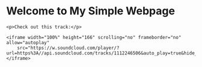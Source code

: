 <!DOCTYPE html>
<html lang="en">
<head>
    <meta charset="UTF-8">
    <meta name="viewport" content="width=device-width, initial-scale=1.0">
    <title>My Simple Webpage</title>
</head>
<body>
    <h1>Welcome to My Simple Webpage</h1>
    
    <p>Check out this track:</p>
    
    <iframe width="100%" height="166" scrolling="no" frameborder="no" allow="autoplay"
        src="https://w.soundcloud.com/player/?url=https%3A//api.soundcloud.com/tracks/1112246506&auto_play=true&hide_related=false&show_comments=true&show_user=true&show_reposts=false&show_teaser=true&visual=true"></iframe>
</body>
</html>
